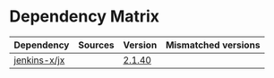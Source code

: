 # Dependency Matrix

Dependency | Sources | Version | Mismatched versions
---------- | ------- | ------- | -------------------
[jenkins-x/jx](https://github.com/jenkins-x/jx.git) |  | [2.1.40](https://github.com/jenkins-x/jx/releases/tag/v2.1.40) | 
